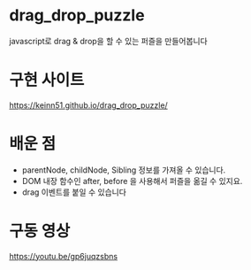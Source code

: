 # drag_drop_puzzle
javascript로 drag &amp; drop을 할 수 있는 퍼즐을 만들어봅니다

# 구현 사이트
https://keinn51.github.io/drag_drop_puzzle/

# 배운 점

- parentNode, childNode, Sibling 정보를 가져올 수 있습니다.
- DOM 내장 함수인 after, before 을 사용해서 퍼즐을 옮길 수 있지요.
- drag 이벤트를 붙일 수 있습니다

# 구동 영상

https://youtu.be/gp6juqzsbns
